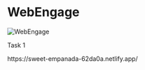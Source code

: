 # WebEngage

<img src="https://assets.website-files.com/5f7c75959ac80d3ec24529ad/615c5d439ad9502bf98921c1_webengage%20Logo-02.png" alt="WebEngage">

Task 1
<br>
<link>https://sweet-empanada-62da0a.netlify.app/</link>

